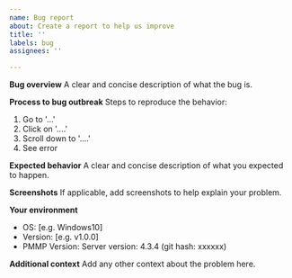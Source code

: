 ```yaml
---
name: Bug report
about: Create a report to help us improve
title: ''
labels: bug
assignees: ''

---
```


**Bug overview**
A clear and concise description of what the bug is.

**Process to bug outbreak**
Steps to reproduce the behavior:
1. Go to '...'
2. Click on '....'
3. Scroll down to '....'
4. See error

**Expected behavior**
A clear and concise description of what you expected to happen.

**Screenshots**
If applicable, add screenshots to help explain your problem.

**Your environment**
 - OS: [e.g. Windows10]
 - Version: [e.g. v1.0.0]
 - PMMP Version: Server version: 4.3.4 (git hash: xxxxxx)

**Additional context**
Add any other context about the problem here.
